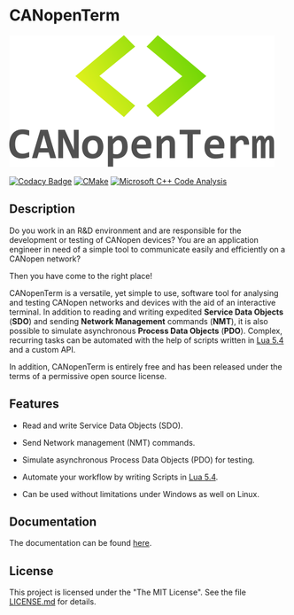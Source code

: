 # CANopenTerm

[![CANopenTerm](https://raw.githubusercontent.com/CANopenTerm/CANopenTerm/main/media/logo.svg)](https://raw.githubusercontent.com/CANopenTerm/CANopenTerm/main/media/logo.svg?raw=true "CANopenTerm")

[![Codacy Badge](https://app.codacy.com/project/badge/Grade/d0b16a90be6d4a59beafcabd727b2a2f)](https://app.codacy.com/gh/CANopenTerm/CANopenTerm/dashboard?utm_source=gh&utm_medium=referral&utm_content=&utm_campaign=Badge_grade)
[![CMake](https://github.com/CANopenTerm/CANopenTerm/actions/workflows/cmake.yml/badge.svg)](https://github.com/mupfdev/CANopenTerm/actions/workflows/cmake.yml)
[![Microsoft C++ Code Analysis](https://github.com/CANopenTerm/CANopenTerm/actions/workflows/msvc.yml/badge.svg)](https://github.com/CANopenTerm/CANopenTerm/actions/workflows/msvc.yml)

## Description

Do you work in an R&D environment and are responsible for the
development or testing of CANopen devices? You are an application
engineer in need of a simple tool to communicate easily and efficiently
on a CANopen network?

Then you have come to the right place!

CANopenTerm is a versatile, yet simple to use, software tool for
analysing and testing CANopen networks and devices with the aid of an
interactive terminal.  In addition to reading and writing expedited
**Service Data Objects** (**SDO**) and sending **Network Management**
commands (**NMT**), it is also possible to simulate asynchronous
**Process Data Objects** (**PDO**).  Complex, recurring tasks can be
automated with the help of scripts written in [Lua
5.4](https://www.lua.org/manual/5.4/) and a custom API.

In addition, CANopenTerm is entirely free and has been released under
the terms of a permissive open source license.

## Features

- Read and write Service Data Objects (SDO).

- Send Network management (NMT) commands.

- Simulate asynchronous Process Data Objects (PDO) for testing.

- Automate your workflow by writing Scripts in [Lua
  5.4](https://www.lua.org/manual/5.4/).

- Can be used without limitations under Windows as well on Linux.

## Documentation

The documentation can be found [here](https://canopenterm.de).

## License

This project is licensed under the "The MIT License".  See the file
[LICENSE.md](LICENSE.md) for details.
